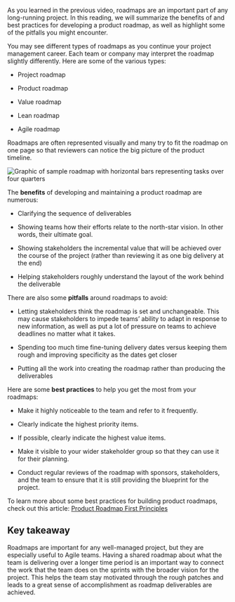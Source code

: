 As you learned in the previous video, roadmaps are an important part of any long-running project. In this reading, we will summarize the benefits of and best practices for developing a product roadmap, as well as highlight some of the pitfalls you might encounter. 

You may see different types of roadmaps as you continue your project management career. Each team or company may interpret the roadmap slightly differently. Here are some of the various types:

- Project roadmap
    
- Product roadmap
    
- Value roadmap
    
- Lean roadmap
    
- Agile roadmap
    

Roadmaps are often represented visually and many try to fit the roadmap on one page so that reviewers can notice the big picture of the product timeline.

![Graphic of sample roadmap with horizontal bars representing tasks over four quarters](https://d3c33hcgiwev3.cloudfront.net/imageAssetProxy.v1/_RevuwqpSXKXr7sKqVlyNA_d4f7d28e5f614255ab23e64fc563fba5_Screen-Shot-2021-02-01-at-9.35.20-PM.png?expiry=1704067200000&hmac=qxx_wrg55FuGB4h6LaDFqgE0FJu5cE0MUgd-uyaDcs4)

The **benefits** of developing and maintaining a product roadmap are numerous:

- Clarifying the sequence of deliverables 
    
- Showing teams how their efforts relate to the north-star vision. In other words, their ultimate goal. 
    
- Showing stakeholders the incremental value that will be achieved over the course of the project (rather than reviewing it as one big delivery at the end)
    
- Helping stakeholders roughly understand the layout of the work behind the deliverable
    

There are also some **pitfalls** around roadmaps to avoid:

- Letting stakeholders think the roadmap is set and unchangeable. This may cause stakeholders to impede teams’ ability to adapt in response to new information, as well as put a lot of pressure on teams to achieve deadlines no matter what it takes.
    
- Spending too much time fine-tuning delivery dates versus keeping them rough and improving specificity as the dates get closer
    
- Putting all the work into creating the roadmap rather than producing the deliverables 
    

Here are some **best practices** to help you get the most from your roadmaps:

- Make it highly noticeable to the team and refer to it frequently.
    
- Clearly indicate the highest priority items.
    
- If possible, clearly indicate the highest value items.
    
- Make it visible to your wider stakeholder group so that they can use it for their planning. 
    
- Conduct regular reviews of the roadmap with sponsors, stakeholders, and the team to ensure that it is still providing the blueprint for the project.
    

To learn more about some best practices for building product roadmaps, check out this article: [Product Roadmap First Principles](https://www.scrum.org/resources/blog/product-roadmap-first-principles-empower-scrum-teams-align-w-stakeholders)

## **Key takeaway**

Roadmaps are important for any well-managed project, but they are especially useful to Agile teams. Having a shared roadmap about what the team is delivering over a longer time period is an important way to connect the work that the team does on the sprints with the broader vision for the project. This helps the team stay motivated through the rough patches and leads to a great sense of accomplishment as roadmap deliverables are achieved.